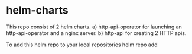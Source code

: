 # helm-charts
This repo consist of 2 helm charts.
a) http-api-operator for launching an http-api-operator and a nginx server.
b) http-api for creating 2 HTTP apis.

To add this helm repo to your local repositories
helm repo add 

